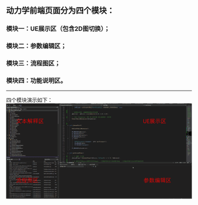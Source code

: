 ## 动力学前端页面分为四个模块：
### 模块一：UE展示区（包含2D图切换）；
### 模块二：参数编辑区；
### 模块三：流程图区；
### 模块四：功能说明区。
***

四个模块演示如下：
![四个模块演示](前端模块/前端四模块分区.gif)

